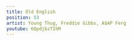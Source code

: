```yaml
---
title: Old English
position: 53
artist: Young Thug, Freddie Gibbs, A$AP Ferg
youtube: 6OpdjbzTIhM
---
```


